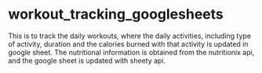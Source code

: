 # workout_tracking_googlesheets
This is to track the daily workouts, where the daily activities, including type of activity, duration and the calories burned with that activity is updated in google sheet. The nutritional information is obtained from the nutritionix api, and the google sheet is updated with sheety api.
